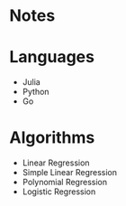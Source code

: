 # Notes

# Languages
* Julia
* Python
* Go

# Algorithms
* Linear Regression
* Simple Linear Regression
* Polynomial Regression
* Logistic Regression